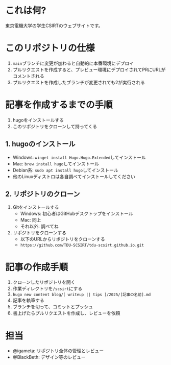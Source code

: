 # これは何?
東京電機大学の学生CSIRTのウェブサイトです。  

# このリポジトリの仕様
1. ``main``ブランチに変更が加わると自動的に本番環境にデプロイ
2. プルリクエストを作成すると、プレビュー環境にデプロイされてPRにURLがコメントされる
3. プルリクエストを作成したブランチが変更されても2が実行される

# 記事を作成するまでの手順
1. hugoをインストールする
2. このリポジトリをクローンして持ってくる

## 1. hugoのインストール
- Windows: ```winget install Hugo.Hugo.Extended```してインストール
- Mac: ```brew install hugo```してインストール
- Debian系: ```sudo apt install hugo```してインストール
- 他のLinuxディストロは各自調べてインストールしてください

## 2. リポジトリのクローン
1. Gitをインストールする
    - Windows: 初心者はGitHubデスクトップをインストール
    - Mac: 同上
    - それ以外: 調べてね
2. リポジトリをクローンする
    - 以下のURLからリポジトリをクローンする
    - ```https://github.com/TDU-SCSIRT/tdu-scsirt.github.io.git```

# 記事の作成手順
1. クローンしたリポジトリを開く
2. 作業ディレクトリを``/scsirt``にする
3. ``hugo new content blog/[ writeup || tips ]/2025/[記事の名前].md``
4. 記事を執筆する
5. ブランチを切って、コミットとプッシュ
6. 書上げたらプルリクエストを作成し、レビューを依頼


# 担当
- @igameta: リポジトリ全体の管理とレビュー
- @BlackBeth: デザイン等のレビュー